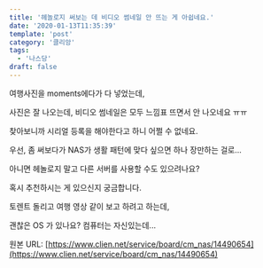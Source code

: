 ```yaml
---
title: '헤놀로지 써보는 데 비디오 썸네일 안 뜨는 게 아쉽네요.'
date: '2020-01-13T11:35:39'
template: 'post'
category: '클리앙'
tags: 
  - '나스당'
draft: false
---
```


여행사진을 moments에다가 다 넣었는데,

  

사진은 잘 나오는데, 비디오 썸네일은 모두 느낌표 뜨면서 안 나오네요 ㅠㅠ

  

찾아보니까 시리얼 등록을 해야한다고 하니 어쩔 수 없네요.

  

우선, 좀 써보다가 NAS가 생활 패턴에 맞다 싶으면 하나 장만하는 걸로...

  

아니면 헤놀로지 말고 다른 서버를 사용할 수도 있으려나요?

  

혹시 추천하시는 게 있으신지 궁금합니다.

  

토렌트 돌리고 여행 영상 같이 보고 하려고 하는데, 

  

괜찮은 OS 가 있나요? 컴퓨터는 자신있는데...

원본 URL: [https://www.clien.net/service/board/cm_nas/14490654](https://www.clien.net/service/board/cm_nas/14490654)